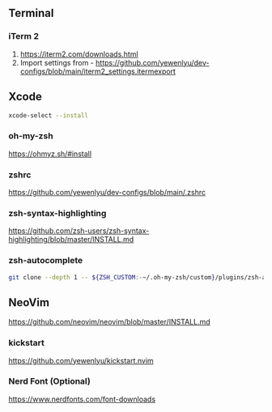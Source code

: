 ## Terminal

### iTerm 2

1. https://iterm2.com/downloads.html
2. Import settings from - https://github.com/yewenlyu/dev-configs/blob/main/iterm2_settings.itermexport

## Xcode

```bash
xcode-select --install
```

### oh-my-zsh

https://ohmyz.sh/#install

### zshrc

https://github.com/yewenlyu/dev-configs/blob/main/.zshrc

### zsh-syntax-highlighting

https://github.com/zsh-users/zsh-syntax-highlighting/blob/master/INSTALL.md

### zsh-autocomplete

```bash
git clone --depth 1 -- ${ZSH_CUSTOM:-~/.oh-my-zsh/custom}/plugins/zsh-autocomplete
```

## NeoVim

https://github.com/neovim/neovim/blob/master/INSTALL.md

### kickstart

https://github.com/yewenlyu/kickstart.nvim

### Nerd Font (Optional)

https://www.nerdfonts.com/font-downloads